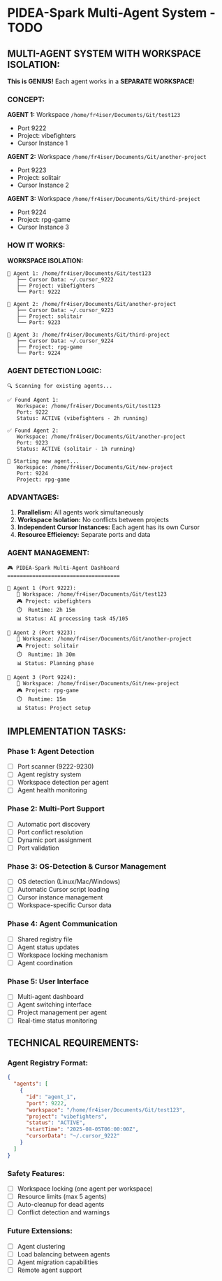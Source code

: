 # PIDEA-Spark Multi-Agent System - TODO

## MULTI-AGENT SYSTEM WITH WORKSPACE ISOLATION:

**This is GENIUS!** Each agent works in a **SEPARATE WORKSPACE**!

### **CONCEPT:**

**AGENT 1:** Workspace `/home/fr4iser/Documents/Git/test123`
- Port 9222
- Project: vibefighters
- Cursor Instance 1

**AGENT 2:** Workspace `/home/fr4iser/Documents/Git/another-project`
- Port 9223  
- Project: solitair
- Cursor Instance 2

**AGENT 3:** Workspace `/home/fr4iser/Documents/Git/third-project`
- Port 9224
- Project: rpg-game
- Cursor Instance 3

### **HOW IT WORKS:**

**WORKSPACE ISOLATION:**
```
🤖 Agent 1: /home/fr4iser/Documents/Git/test123
   ├── Cursor Data: ~/.cursor_9222
   ├── Project: vibefighters
   └── Port: 9222

🤖 Agent 2: /home/fr4iser/Documents/Git/another-project  
   ├── Cursor Data: ~/.cursor_9223
   ├── Project: solitair
   └── Port: 9223

🤖 Agent 3: /home/fr4iser/Documents/Git/third-project
   ├── Cursor Data: ~/.cursor_9224
   ├── Project: rpg-game
   └── Port: 9224
```

### **AGENT DETECTION LOGIC:**

```
🔍 Scanning for existing agents...

✅ Found Agent 1:
   Workspace: /home/fr4iser/Documents/Git/test123
   Port: 9222
   Status: ACTIVE (vibefighters - 2h running)

✅ Found Agent 2:
   Workspace: /home/fr4iser/Documents/Git/another-project
   Port: 9223
   Status: ACTIVE (solitair - 1h running)

🚀 Starting new agent...
   Workspace: /home/fr4iser/Documents/Git/new-project
   Port: 9224
   Project: rpg-game
```

### **ADVANTAGES:**

1. **Parallelism:** All agents work simultaneously
2. **Workspace Isolation:** No conflicts between projects
3. **Independent Cursor Instances:** Each agent has its own Cursor
4. **Resource Efficiency:** Separate ports and data

### **AGENT MANAGEMENT:**

```
🎮 PIDEA-Spark Multi-Agent Dashboard
====================================

🤖 Agent 1 (Port 9222):
   📁 Workspace: /home/fr4iser/Documents/Git/test123
   🎮 Project: vibefighters
   ⏱️  Runtime: 2h 15m
   📊 Status: AI processing task 45/105

🤖 Agent 2 (Port 9223):
   📁 Workspace: /home/fr4iser/Documents/Git/another-project
   🎮 Project: solitair
   ⏱️  Runtime: 1h 30m
   📊 Status: Planning phase

🤖 Agent 3 (Port 9224):
   📁 Workspace: /home/fr4iser/Documents/Git/new-project
   🎮 Project: rpg-game
   ⏱️  Runtime: 15m
   📊 Status: Project setup
```

## IMPLEMENTATION TASKS:

### **Phase 1: Agent Detection**
- [ ] Port scanner (9222-9230)
- [ ] Agent registry system
- [ ] Workspace detection per agent
- [ ] Agent health monitoring

### **Phase 2: Multi-Port Support**
- [ ] Automatic port discovery
- [ ] Port conflict resolution
- [ ] Dynamic port assignment
- [ ] Port validation

### **Phase 3: OS-Detection & Cursor Management**
- [ ] OS detection (Linux/Mac/Windows)
- [ ] Automatic Cursor script loading
- [ ] Cursor instance management
- [ ] Workspace-specific Cursor data

### **Phase 4: Agent Communication**
- [ ] Shared registry file
- [ ] Agent status updates
- [ ] Workspace locking mechanism
- [ ] Agent coordination

### **Phase 5: User Interface**
- [ ] Multi-agent dashboard
- [ ] Agent switching interface
- [ ] Project management per agent
- [ ] Real-time status monitoring

## TECHNICAL REQUIREMENTS:

### **Agent Registry Format:**
```json
{
  "agents": [
    {
      "id": "agent_1",
      "port": 9222,
      "workspace": "/home/fr4iser/Documents/Git/test123",
      "project": "vibefighters",
      "status": "ACTIVE",
      "startTime": "2025-08-05T06:00:00Z",
      "cursorData": "~/.cursor_9222"
    }
  ]
}
```

### **Safety Features:**
- [ ] Workspace locking (one agent per workspace)
- [ ] Resource limits (max 5 agents)
- [ ] Auto-cleanup for dead agents
- [ ] Conflict detection and warnings

### **Future Extensions:**
- [ ] Agent clustering
- [ ] Load balancing between agents
- [ ] Agent migration capabilities
- [ ] Remote agent support
